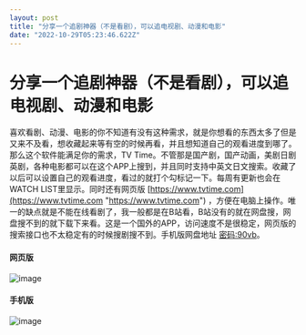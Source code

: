 ```yaml
---
layout: post
title: "分享一个追剧神器（不是看剧），可以追电视剧、动漫和电影"
date: "2022-10-29T05:23:46.622Z"
---
```

分享一个追剧神器（不是看剧），可以追电视剧、动漫和电影
===========================

喜欢看剧、动漫、电影的你不知道有没有这种需求，就是你想看的东西太多了但是又来不及看，想收藏起来等有空的时候再看，并且想知道自己的观看进度到哪了。那么这个软件能满足你的需求，TV Time。不管那是国产剧，国产动画，美剧日剧英剧，各种电影都可以在这个APP上搜到，并且同时支持中英文日文搜索。收藏了以后可以设置自己的观看进度，看过的就打个勾标记一下。每周有更新也会在WATCH LIST里显示。同时还有网页版 [https://www.tvtime.com](https://www.tvtime.com "https://www.tvtime.com") ，方便在电脑上操作。唯一的缺点就是不能在线看剧了，我一般都是在B站看，B站没有的就在网盘搜，网盘搜不到的就下载下来看。这是一个国外的APP，访问速度不是很稳定，网页版的搜索接口也不太稳定有的时候搜剧搜不到。手机版网盘地址 [密码:90vb](https://wwb.lanzouv.com/iSC9B05ldwpc " 密码:90vb")。

#### 网页版

![image](https://img2022.cnblogs.com/blog/1348150/202210/1348150-20221029122904444-353618969.png)

#### 手机版

![image](https://img2022.cnblogs.com/blog/1348150/202210/1348150-20221029122431279-1093941072.jpg)